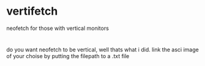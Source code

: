 # vertifetch
neofetch for those with vertical monitors
#


do you want neofetch to be vertical, well thats what i did.
link the asci image of your choise by putting the filepath to a .txt file

